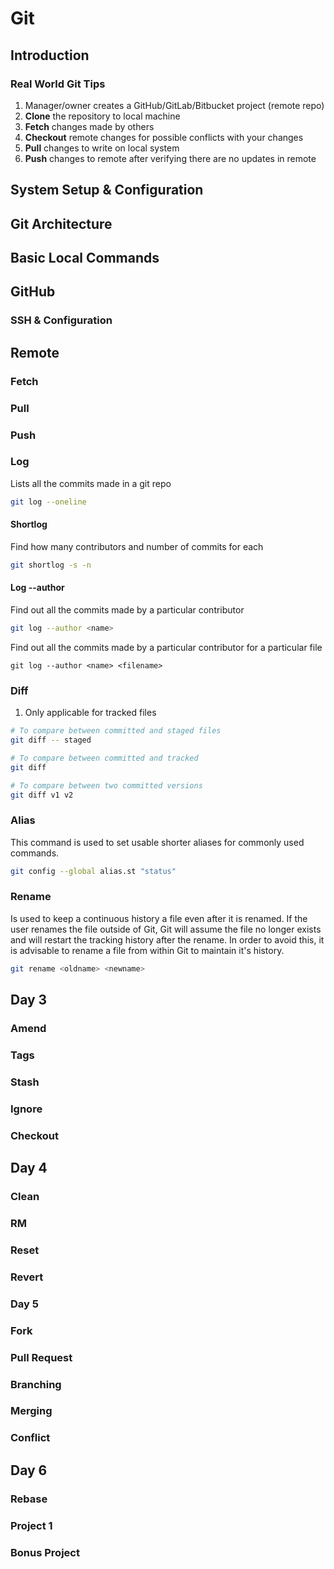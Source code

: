 # Git

## Introduction

### Real World Git Tips

1. Manager/owner creates a GitHub/GitLab/Bitbucket project (remote repo)
2. **Clone** the repository to local machine
3. **Fetch** changes made by others
4. **Checkout** remote changes for possible conflicts with your changes
5. **Pull** changes to write on local system
6. **Push** changes to remote after verifying there are no updates in remote

## System Setup & Configuration

## Git Architecture

## Basic Local Commands

## GitHub

### SSH & Configuration

## Remote

### Fetch

### Pull

### Push

### Log

Lists all the commits made in a git repo

```bash
git log --oneline
```

#### Shortlog

Find how many contributors and number of commits for each

```bash
git shortlog -s -n
```

#### Log --author

Find out all the commits made by a particular contributor

```bash
git log --author <name>
```

Find out all the commits made by a particular contributor for a particular file

```git
git log --author <name> <filename>
```

### Diff

1. Only applicable for tracked files

```bash
# To compare between committed and staged files
git diff -- staged

# To compare between committed and tracked
git diff

# To compare between two committed versions
git diff v1 v2
```

### Alias

This command is used to set usable shorter aliases for commonly used commands.

```bash
git config --global alias.st "status"
```

### Rename

Is used to keep a continuous history a file even after it is renamed. If the user renames the file outside of Git, Git will assume the file no longer exists and will restart the tracking history after the rename. In order to avoid this, it is advisable to rename a file from within Git to maintain it's history.

```bash
git rename <oldname> <newname>
```

## Day 3

### Amend

### Tags

### Stash

### Ignore

### Checkout

## Day 4

### Clean

### RM

### Reset

### Revert

### Day 5

### Fork

### Pull Request

### Branching

### Merging

### Conflict

## Day 6

### Rebase

### Project 1

### Bonus Project

